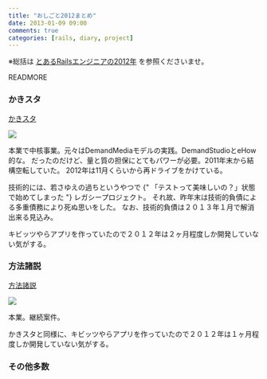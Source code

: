 ```yaml
---
title: "おしごと2012まとめ"
date: 2013-01-09 09:00
comments: true
categories: [rails, diary, project]
---
```


※総括は [とあるRailsエンジニアの2012年](/blog/2013/01/09/summary-of-2012) を参照くださいませ。

READMORE 

### かきスタ

[かきスタ](http://kakista.jp)

<img src='/images/2013/kakista2012.png' class='img-thumbnail' />

本業で中核事業。元々はDemandMediaモデルの実践。DemandStudioとeHow的な。
だったのだけど、量と質の担保にとてもパワーが必要。2011年末から結構空転していた。
2012年は11月くらいから再ドライブをかけている。

技術的には、若さゆえの過ちというやつで {" 「テストって美味しいの？」状態で始めてしまった "} レガシープロジェクト。
それ故、昨年末は技術的負債による多重債務により死ぬ思いをした。
なお、技術的負債は２０１３年１月で解消出来る見込み。

キビッツやらアプリを作っていたので２０１２年は２ヶ月程度しか開発していない気がする。

### 方法諸説

[方法諸説](http://houhou.info)

<img src='/images/2013/houhou2012.png' class='img-rounded' />

本業。継続案件。

かきスタと同様に、キビッツやらアプリを作っていたので２０１２年は１ヶ月程度しか開発していない気がする。

### その他多数

